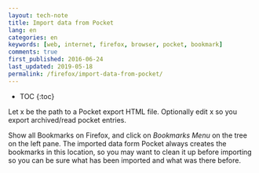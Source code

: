 ```yaml
---
layout: tech-note
title: Import data from Pocket
lang: en
categories: en
keywords: [web, internet, firefox, browser, pocket, bookmark]
comments: true
first_published: 2016-06-24
last_updated: 2019-05-18
permalink: /firefox/import-data-from-pocket/
---
```


* TOC
{:toc}

Let x be the path to a Pocket export HTML file. Optionally edit x so you export
archived/read pocket entries.

Show all Bookmarks on Firefox, and click on *Bookmarks Menu* on the tree on the
left pane. The imported data form Pocket always creates the bookmarks in this
location, so you may want to clean it up before importing so you can be sure
what has been imported and what was there before.
